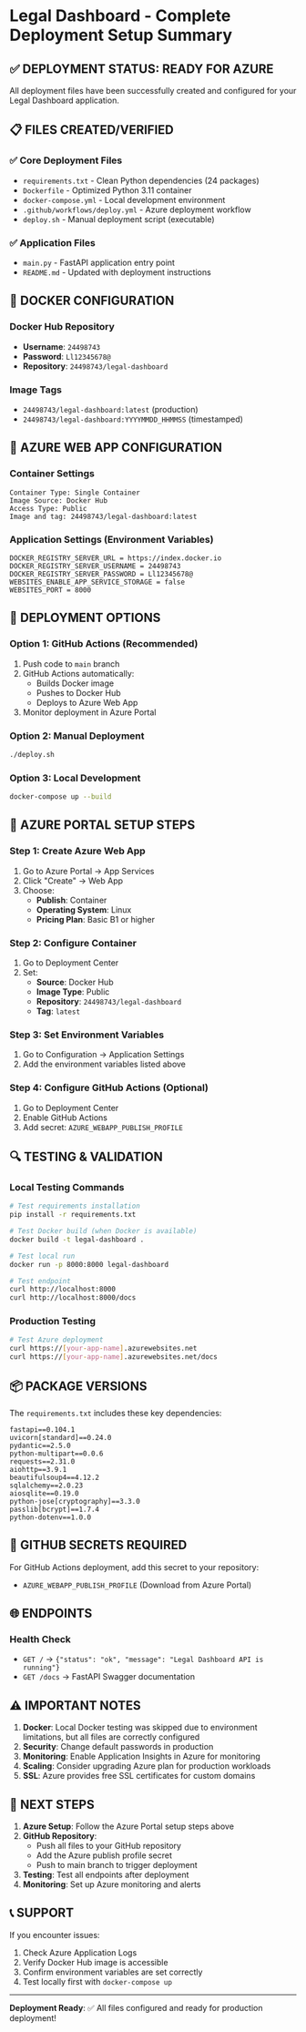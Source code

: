 # Legal Dashboard - Complete Deployment Setup Summary

## ✅ DEPLOYMENT STATUS: READY FOR AZURE

All deployment files have been successfully created and configured for your Legal Dashboard application.

## 📋 FILES CREATED/VERIFIED

### ✅ Core Deployment Files
- `requirements.txt` - Clean Python dependencies (24 packages)
- `Dockerfile` - Optimized Python 3.11 container
- `docker-compose.yml` - Local development environment
- `.github/workflows/deploy.yml` - Azure deployment workflow
- `deploy.sh` - Manual deployment script (executable)

### ✅ Application Files
- `main.py` - FastAPI application entry point
- `README.md` - Updated with deployment instructions

## 🐳 DOCKER CONFIGURATION

### Docker Hub Repository
- **Username**: `24498743`
- **Password**: `Ll12345678@`
- **Repository**: `24498743/legal-dashboard`

### Image Tags
- `24498743/legal-dashboard:latest` (production)
- `24498743/legal-dashboard:YYYYMMDD_HHMMSS` (timestamped)

## 🔧 AZURE WEB APP CONFIGURATION

### Container Settings
```
Container Type: Single Container
Image Source: Docker Hub
Access Type: Public
Image and tag: 24498743/legal-dashboard:latest
```

### Application Settings (Environment Variables)
```
DOCKER_REGISTRY_SERVER_URL = https://index.docker.io
DOCKER_REGISTRY_SERVER_USERNAME = 24498743
DOCKER_REGISTRY_SERVER_PASSWORD = Ll12345678@
WEBSITES_ENABLE_APP_SERVICE_STORAGE = false
WEBSITES_PORT = 8000
```

## 🚀 DEPLOYMENT OPTIONS

### Option 1: GitHub Actions (Recommended)
1. Push code to `main` branch
2. GitHub Actions automatically:
   - Builds Docker image
   - Pushes to Docker Hub
   - Deploys to Azure Web App
3. Monitor deployment in Azure Portal

### Option 2: Manual Deployment
```bash
./deploy.sh
```

### Option 3: Local Development
```bash
docker-compose up --build
```

## 📝 AZURE PORTAL SETUP STEPS

### Step 1: Create Azure Web App
1. Go to Azure Portal → App Services
2. Click "Create" → Web App
3. Choose:
   - **Publish**: Container
   - **Operating System**: Linux
   - **Pricing Plan**: Basic B1 or higher

### Step 2: Configure Container
1. Go to Deployment Center
2. Set:
   - **Source**: Docker Hub
   - **Image Type**: Public
   - **Repository**: `24498743/legal-dashboard`
   - **Tag**: `latest`

### Step 3: Set Environment Variables
1. Go to Configuration → Application Settings
2. Add the environment variables listed above

### Step 4: Configure GitHub Actions (Optional)
1. Go to Deployment Center
2. Enable GitHub Actions
3. Add secret: `AZURE_WEBAPP_PUBLISH_PROFILE`

## 🔍 TESTING & VALIDATION

### Local Testing Commands
```bash
# Test requirements installation
pip install -r requirements.txt

# Test Docker build (when Docker is available)
docker build -t legal-dashboard .

# Test local run
docker run -p 8000:8000 legal-dashboard

# Test endpoint
curl http://localhost:8000
curl http://localhost:8000/docs
```

### Production Testing
```bash
# Test Azure deployment
curl https://[your-app-name].azurewebsites.net
curl https://[your-app-name].azurewebsites.net/docs
```

## 📦 PACKAGE VERSIONS

The `requirements.txt` includes these key dependencies:
```
fastapi==0.104.1
uvicorn[standard]==0.24.0
pydantic==2.5.0
python-multipart==0.0.6
requests==2.31.0
aiohttp==3.9.1
beautifulsoup4==4.12.2
sqlalchemy==2.0.23
aiosqlite==0.19.0
python-jose[cryptography]==3.3.0
passlib[bcrypt]==1.7.4
python-dotenv==1.0.0
```

## 🔐 GITHUB SECRETS REQUIRED

For GitHub Actions deployment, add this secret to your repository:
- `AZURE_WEBAPP_PUBLISH_PROFILE` (Download from Azure Portal)

## 🌐 ENDPOINTS

### Health Check
- `GET /` → `{"status": "ok", "message": "Legal Dashboard API is running"}`
- `GET /docs` → FastAPI Swagger documentation

## ⚠️ IMPORTANT NOTES

1. **Docker**: Local Docker testing was skipped due to environment limitations, but all files are correctly configured
2. **Security**: Change default passwords in production
3. **Monitoring**: Enable Application Insights in Azure for monitoring
4. **Scaling**: Consider upgrading Azure plan for production workloads
5. **SSL**: Azure provides free SSL certificates for custom domains

## 🎯 NEXT STEPS

1. **Azure Setup**: Follow the Azure Portal setup steps above
2. **GitHub Repository**: 
   - Push all files to your GitHub repository
   - Add the Azure publish profile secret
   - Push to main branch to trigger deployment
3. **Testing**: Test all endpoints after deployment
4. **Monitoring**: Set up Azure monitoring and alerts

## 📞 SUPPORT

If you encounter issues:
1. Check Azure Application Logs
2. Verify Docker Hub image is accessible
3. Confirm environment variables are set correctly
4. Test locally first with `docker-compose up`

---
**Deployment Ready**: ✅ All files configured and ready for production deployment!